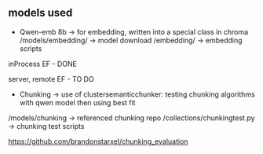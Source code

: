 ## models used

* Qwen-emb 8b
-> for embedding, written into a special class in chroma 
/models/embedding/ -> model download
/embedding/ -> embedding scripts

inProcess EF - DONE

server, remote EF - TO DO 

* Chunking 
-> use of clustersemanticchunker:
testing chunking algorithms with qwen model then using best fit 

/models/chunking -> referenced chunking repo
/collections/chunkingtest.py -> chunking test scripts

https://github.com/brandonstarxel/chunking_evaluation

